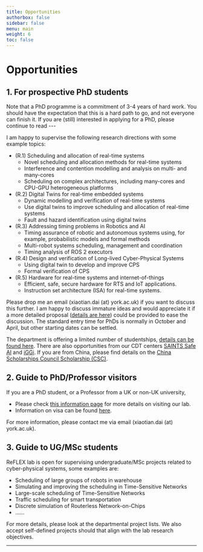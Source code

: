 ```yaml
---
title: Opportunities
authorbox: false
sidebar: false
menu: main
weight: 6
toc: false
---
```


# Opportunities
## 1. For prospective PhD students

Note that a PhD programme is a commitment of 3-4 years of hard work. You should have the expectation that this is a hard path to go, and not everyone can finish it. If you are (still) interested in applying for a PhD, please continue to read ---

I am happy to supervise the following research directions with some example topics:

- (R.1) Scheduling and allocation of real-time systems
    - Novel scheduling and allocation methods for real-time systems
    - Interference and contention modelling and analysis on multi- and many-cores
    - Scheduling on complex architectures, including many-cores and CPU-GPU heterogeneous platforms
- (R.2) Digital Twins for real-time embedded systems
    - Dynamic modelling and verification of real-time systems
    - Use digital twins to improve scheduling and allocation of real-time systems
    - Fault and hazard identification using digital twins
- (R.3) Addressing timing problems in Robotics and AI
    - Timing assurance of robotic and autonomous systems using, for example, probabilistic models and formal methods
    - Multi-robot systems scheduling, management and coordination
    - Timing analysis of ROS 2 executors
- (R.4) Design and verification of Long-lived Cyber-Physical Systems
    - Using digital twin to develop and improve CPS
    - Formal verification of CPS
- (R.5) Hardware for real-time systems and internet-of-things
    - Efficient, safe, secure hardware for RTS and IoT applications.
    - Instruction set architecture (ISA) for real-time systems.

Please drop me an email (xiaotian.dai (at) york.ac.uk) if you want to discuss this further. I am happy to discuss immature ideas and would appreciate it if a more detailed proposal ([details are here](https://www.york.ac.uk/study/postgraduate-research/apply/documents/proposal/)) could be provided to ease the discussion. The standard entry time for PhDs is normally in October and April, but other starting dates can be settled.

The department is offering a limited number of studentships, [details can be found here](https://www.york.ac.uk/computer-science/study/postgraduate-research/funding/). There are also opportunities from our CDT centers [SAINTS Safe AI](https://www.york.ac.uk/study/postgraduate-research/centres-doctoral-training/safe-ai-training/) and [iGGi](https://www.iggi-phd.org/). If you are from China, please find details on the [China Scholarships Council Scholarship (CSC)](https://www.york.ac.uk/study/postgraduate-research/funding/china-council-scholarships/).


## 2. Guide to PhD/Professor visitors

If you are a PhD student, or a Professor from a UK or non-UK university,
- Please check [this information page](https://www.york.ac.uk/computer-science/research/academic-visitors/) for more details on visiting our lab.
- Information on visa can be found [here](https://www.york.ac.uk/admin/hr/working-in-the-uk/visitor-visas/about/).

For more information, please contact me via email (xiaotian.dai (at) york.ac.uk).


## 3. Guide to UG/MSc students

ReFLEX lab is open for supervising undergraduate/MSc projects related to cyber-physical systems, some examples are:

- Scheduling of large groups of robots in warehouse
- Simulating and improving the scheduling in Time-Sensitive Networks
- Large-scale scheduling of Time-Sensitive Networks
- Traffic scheduling for smart transportation
- Discrete simulation of Routerless Network-on-Chips
- ......

For more details, please look at the departmental project lists. We also accept self-defined projects should that align with the lab research objectives.

---
